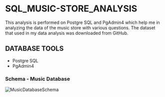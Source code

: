 # SQL_MUSIC-STORE_ANALYSIS
This analysis is performed on Postgre SQL and PgAdmin4 which help me in analyzing the data of the music store with various questions.
The dataset that used in my data analysis was downloaded from GitHub. 


## DATABASE TOOLS
* Postgre SQL 
* PgAdmin4

### Schema - Music Database
![MusicDatabaseSchema](https://github.com/ankittanwar003/SQL_MUSIC-STORE_-ANALYSIS/assets/158051754/eb5e8208-1e6d-4b11-91c1-ee51abccb8cb)
